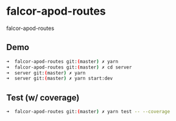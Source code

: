 # falcor-apod-routes

falcor-apod-routes

## Demo

```bash
➜  falcor-apod-routes git:(master) ✗ yarn
➜  falcor-apod-routes git:(master) ✗ cd server
➜  server git:(master) ✗ yarn
➜  server git:(master) ✗ yarn start:dev
```

## Test (w/ coverage)

```bash
➜  falcor-apod-routes git:(master) ✗ yarn test -- --coverage
```
